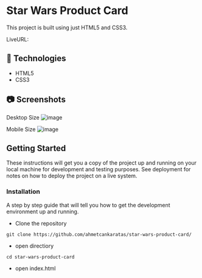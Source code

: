 # Star Wars Product Card

This project is built using just HTML5 and CSS3.

LiveURL: 

## **🔎 Technologies**

- HTML5
- CSS3

## 📷 Screenshots

Desktop Size
![image](https://user-images.githubusercontent.com/53529387/198895407-07ef3909-c06a-45a9-ad97-3567fd1bbfef.png)

Mobile Size
![image](https://user-images.githubusercontent.com/53529387/198895452-aba90243-5d3e-4c78-a4b4-4bcf242a6677.png)

## Getting Started

These instructions will get you a copy of the project up and running on your local machine for development and testing purposes. See deployment for notes on how to deploy the project on a live system.

### Installation

A step by step guide that will tell you how to get the development environment up and running.

- Clone the repository

```
git clone https://github.com/ahmetcankaratas/star-wars-product-card/
```

- open directiory

```
cd star-wars-product-card
```

- open index.html
